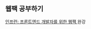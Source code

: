 
## 웹팩 공부하기

[인프런: 프론트엔드 개발자를 위한 웹팩 ](https://www.inflearn.com/course/%ED%94%84%EB%9F%B0%ED%8A%B8%EC%97%94%EB%93%9C-%EC%9B%B9%ED%8C%A9) 완강

